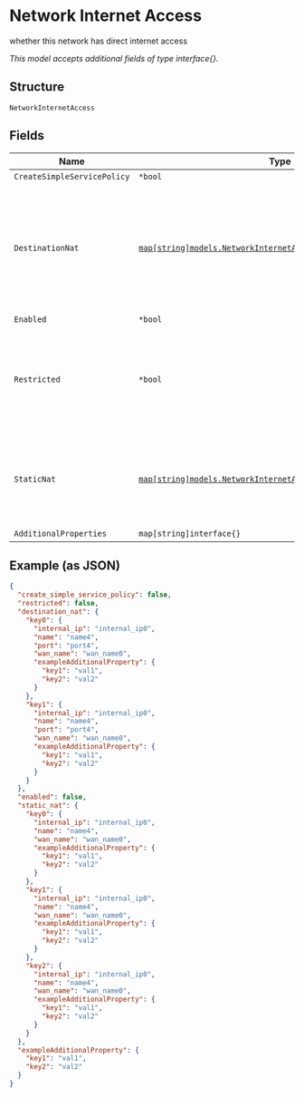 
# Network Internet Access

whether this network has direct internet access

*This model accepts additional fields of type interface{}.*

## Structure

`NetworkInternetAccess`

## Fields

| Name | Type | Tags | Description |
|  --- | --- | --- | --- |
| `CreateSimpleServicePolicy` | `*bool` | Optional | **Default**: `false` |
| `DestinationNat` | [`map[string]models.NetworkInternetAccessDestinationNatProperty`](../../doc/models/network-internet-access-destination-nat-property.md) | Optional | Property key must be an External IP (i.e. "63.16.0.3"), an External IP/Port (i.e. "63.16.0.3:443"), an External Port (i.e. ":443") or a Variable (i.e. "{{myvar}}") |
| `Enabled` | `*bool` | Optional | - |
| `Restricted` | `*bool` | Optional | by default, all access is allowed, to only allow certain traffic, make `restricted`=`true` and define service_policies<br>**Default**: `false` |
| `StaticNat` | [`map[string]models.NetworkInternetAccessStaticNatProperty`](../../doc/models/network-internet-access-static-nat-property.md) | Optional | Property key may be an External IP Address (i.e. "63.16.0.3"), a CIDR (i.e. "63.16.0.12/20") or a Variable (i.e. "{{myvar}}") |
| `AdditionalProperties` | `map[string]interface{}` | Optional | - |

## Example (as JSON)

```json
{
  "create_simple_service_policy": false,
  "restricted": false,
  "destination_nat": {
    "key0": {
      "internal_ip": "internal_ip0",
      "name": "name4",
      "port": "port4",
      "wan_name": "wan_name0",
      "exampleAdditionalProperty": {
        "key1": "val1",
        "key2": "val2"
      }
    },
    "key1": {
      "internal_ip": "internal_ip0",
      "name": "name4",
      "port": "port4",
      "wan_name": "wan_name0",
      "exampleAdditionalProperty": {
        "key1": "val1",
        "key2": "val2"
      }
    }
  },
  "enabled": false,
  "static_nat": {
    "key0": {
      "internal_ip": "internal_ip0",
      "name": "name4",
      "wan_name": "wan_name0",
      "exampleAdditionalProperty": {
        "key1": "val1",
        "key2": "val2"
      }
    },
    "key1": {
      "internal_ip": "internal_ip0",
      "name": "name4",
      "wan_name": "wan_name0",
      "exampleAdditionalProperty": {
        "key1": "val1",
        "key2": "val2"
      }
    },
    "key2": {
      "internal_ip": "internal_ip0",
      "name": "name4",
      "wan_name": "wan_name0",
      "exampleAdditionalProperty": {
        "key1": "val1",
        "key2": "val2"
      }
    }
  },
  "exampleAdditionalProperty": {
    "key1": "val1",
    "key2": "val2"
  }
}
```

